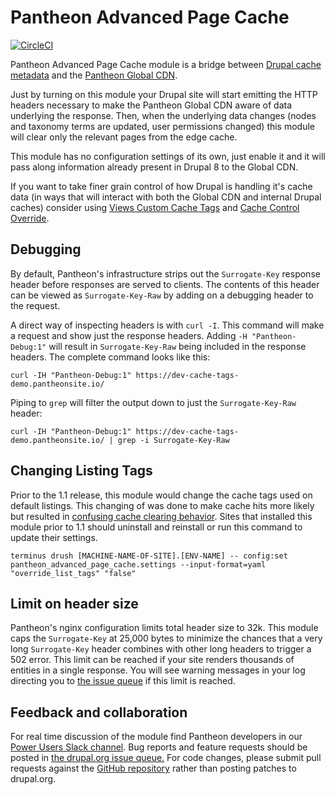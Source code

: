 # Pantheon Advanced Page Cache

[![CircleCI](https://circleci.com/gh/pantheon-systems/pantheon_advanced_page_cache.svg?style=svg)](https://circleci.com/gh/pantheon-systems/pantheon_advanced_page_cache)

Pantheon Advanced Page Cache module is a bridge between [Drupal cache metadata](https://www.drupal.org/docs/8/api/cache-api/cache-api) and the [Pantheon Global CDN](https://pantheon.io/docs/global-cdn/).

Just by turning on this module your Drupal site will start emitting the HTTP headers necessary to make the Pantheon Global CDN aware of data underlying the response. Then, when the underlying data changes (nodes and taxonomy terms are updated, user permissions changed) this module will clear only the relevant pages from the edge cache.

This module has no configuration settings of its own, just enable it and it will pass along information already present in Drupal 8 to the Global CDN.

If you want to take finer grain control of how Drupal is handling it's cache data (in ways that will interact with both the Global CDN and internal Drupal caches) consider using [Views Custom Cache Tags](https://www.drupal.org/project/views_custom_cache_tag) and [Cache Control Override](https://www.drupal.org/project/cache_control_override).

## Debugging

By default, Pantheon's infrastructure strips out the `Surrogate-Key` response header before responses are served to clients. The contents of this header can be viewed as `Surrogate-Key-Raw` by adding on a debugging header to the request.

A direct way of inspecting headers is with `curl -I`. This command will make a request and show just the response headers. Adding `-H "Pantheon-Debug:1"` will result in `Surrogate-Key-Raw` being included in the response headers. The complete command looks like this:

 `curl -IH "Pantheon-Debug:1" https://dev-cache-tags-demo.pantheonsite.io/`

 Piping to `grep` will filter the output down to just the `Surrogate-Key-Raw` header:

`curl -IH "Pantheon-Debug:1" https://dev-cache-tags-demo.pantheonsite.io/ | grep -i Surrogate-Key-Raw`

## Changing Listing Tags

Prior to the 1.1 release, this module would change the cache tags used on default listings.
This changing of was done to make cache hits more likely but resulted in [confusing cache clearing behavior](https://www.drupal.org/project/pantheon_advanced_page_cache/issues/2944229).
Sites that installed this module prior to 1.1 should uninstall and reinstall or run this command to update their settings.

```
terminus drush [MACHINE-NAME-OF-SITE].[ENV-NAME] -- config:set pantheon_advanced_page_cache.settings --input-format=yaml   "override_list_tags" "false"
```

## Limit on header size

Pantheon's nginx configuration limits total header size to 32k.
This module caps the `Surrogate-Key` at 25,000 bytes to minimize the chances that a very long `Surrogate-Key` header combines with other long headers to trigger a 502 error.
This limit can be reached if your site renders thousands of entities in a single response.
You will see warning messages in your log directing you to [the issue queue](https://www.drupal.org/project/pantheon_advanced_page_cache/issues/2973861) if this limit is reached.
## Feedback and collaboration

For real time discussion of the module find Pantheon developers in our [Power Users Slack channel](https://pantheon.io/docs/power-users/). Bug reports and feature requests should be posted in [the drupal.org issue queue.](https://www.drupal.org/project/issues/pantheon_advanced_page_cache?categories=All) For code changes, please submit pull requests against the [GitHub repository](https://github.com/pantheon-systems/pantheon_advanced_page_cache) rather than posting patches to drupal.org.
